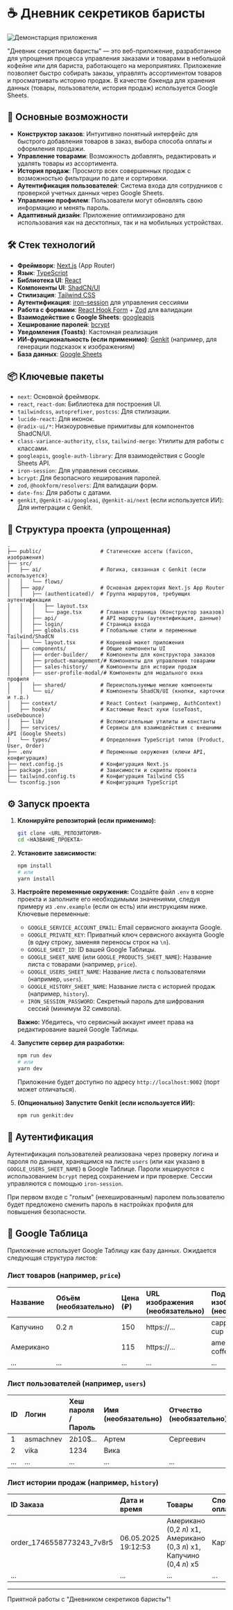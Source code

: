 
# ☕ Дневник секретиков баристы

![Демонстарция приложения](./src/app/Coffee-Order-Board.gif)

"Дневник секретиков баристы" — это веб-приложение, разработанное для упрощения процесса управления заказами и товарами в небольшой кофейне или для бариста, работающего на мероприятиях. Приложение позволяет быстро собирать заказы, управлять ассортиментом товаров и просматривать историю продаж. В качестве бэкенда для хранения данных (товары, пользователи, история продаж) используется Google Sheets.

## 🚀 Основные возможности

*   **Конструктор заказов**: Интуитивно понятный интерфейс для быстрого добавления товаров в заказ, выбора способа оплаты и оформления продажи.
*   **Управление товарами**: Возможность добавлять, редактировать и удалять товары из ассортимента.
*   **История продаж**: Просмотр всех совершенных продаж с возможностью фильтрации по дате и сортировки.
*   **Аутентификация пользователей**: Система входа для сотрудников с проверкой учетных данных через Google Sheets.
*   **Управление профилем**: Пользователи могут обновлять свою информацию и менять пароль.
*   **Адаптивный дизайн**: Приложение оптимизировано для использования как на десктопных, так и на мобильных устройствах.

## 🛠️ Стек технологий

*   **Фреймворк**: [Next.js](https://nextjs.org/) (App Router)
*   **Язык**: [TypeScript](https://www.typescriptlang.org/)
*   **Библиотека UI**: [React](https://react.dev/)
*   **Компоненты UI**: [ShadCN/UI](https://ui.shadcn.com/)
*   **Стилизация**: [Tailwind CSS](https://tailwindcss.com/)
*   **Аутентификация**: [iron-session](https://github.com/vvo/iron-session) для управления сессиями
*   **Работа с формами**: [React Hook Form](https://react-hook-form.com/) + [Zod](https://zod.dev/) для валидации
*   **Взаимодействие с Google Sheets**: [googleapis](https://github.com/googleapis/google-api-nodejs-client)
*   **Хеширование паролей**: [bcrypt](https://www.npmjs.com/package/bcrypt)
*   **Уведомления (Toasts)**: Кастомная реализация
*   **ИИ-функциональность (если применимо)**: [Genkit](https://firebase.google.com/docs/genkit) (например, для генерации подсказок к изображениям)
*   **База данных**: [Google Sheets](https://www.google.com/sheets/about/)

## 📦 Ключевые пакеты

*   `next`: Основной фреймворк.
*   `react`, `react-dom`: Библиотека для построения UI.
*   `tailwindcss`, `autoprefixer`, `postcss`: Для стилизации.
*   `lucide-react`: Для иконок.
*   `@radix-ui/*`: Низкоуровневые примитивы для компонентов ShadCN/UI.
*   `class-variance-authority`, `clsx`, `tailwind-merge`: Утилиты для работы с классами.
*   `googleapis`, `google-auth-library`: Для взаимодействия с Google Sheets API.
*   `iron-session`: Для управления сессиями.
*   `bcrypt`: Для безопасного хеширования паролей.
*   `zod`, `@hookform/resolvers`: Для валидации форм.
*   `date-fns`: Для работы с датами.
*   `genkit`, `@genkit-ai/googleai`, `@genkit-ai/next` (если используется ИИ): Для интеграции с Genkit.

## 🌳 Структура проекта (упрощенная)

```
.
├── public/                   # Статические ассеты (favicon, изображения)
├── src/
│   ├── ai/                   # Логика, связанная с Genkit (если используется)
│   │   └── flows/
│   ├── app/                  # Основная директория Next.js App Router
│   │   ├── (authenticated)/  # Группа маршрутов, требующих аутентификации
│   │   │   ├── layout.tsx
│   │   │   └── page.tsx      # Главная страница (Конструктор заказов)
│   │   ├── api/              # API маршруты (аутентификация, данные)
│   │   ├── login/            # Страница входа
│   │   ├── globals.css       # Глобальные стили и переменные Tailwind/ShadCN
│   │   └── layout.tsx        # Корневой макет приложения
│   ├── components/           # Общие компоненты UI
│   │   ├── order-builder/    # Компоненты для конструктора заказов
│   │   ├── product-management/# Компоненты для управления товарами
│   │   ├── sales-history/    # Компоненты для истории продаж
│   │   ├── user-profile-modal/# Компоненты для модального окна профиля
│   │   ├── shared/           # Переиспользуемые мелкие компоненты
│   │   └── ui/               # Компоненты ShadCN/UI (кнопки, карточки и т.д.)
│   ├── context/              # React Context (например, AuthContext)
│   ├── hooks/                # Кастомные React хуки (useToast, useDebounce)
│   ├── lib/                  # Вспомогательные утилиты и константы
│   ├── services/             # Сервисы для взаимодействия с внешними API (Google Sheets)
│   └── types/                # Определения TypeScript типов (Product, User, Order)
├── .env                      # Переменные окружения (ключи API, конфигурация)
├── next.config.js            # Конфигурация Next.js
├── package.json              # Зависимости и скрипты проекта
├── tailwind.config.ts        # Конфигурация Tailwind CSS
└── tsconfig.json             # Конфигурация TypeScript
```

## ⚙️ Запуск проекта

1.  **Клонируйте репозиторий (если применимо):**
    ```bash
    git clone <URL_РЕПОЗИТОРИЯ>
    cd <НАЗВАНИЕ_ПРОЕКТА>
    ```

2.  **Установите зависимости:**
    ```bash
    npm install
    # или
    yarn install
    ```

3.  **Настройте переменные окружения:**
    Создайте файл `.env` в корне проекта и заполните его необходимыми значениями, следуя примеру из `.env.example` (если он есть) или инструкциям ниже.
    Ключевые переменные:
    *   `GOOGLE_SERVICE_ACCOUNT_EMAIL`: Email сервисного аккаунта Google.
    *   `GOOGLE_PRIVATE_KEY`: Приватный ключ сервисного аккаунта Google (в одну строку, заменяя переносы строк на `\n`).
    *   `GOOGLE_SHEET_ID`: ID вашей Google Таблицы.
    *   `GOOGLE_SHEET_NAME` (или `GOOGLE_PRODUCTS_SHEET_NAME`): Название листа с товарами (например, `price`).
    *   `GOOGLE_USERS_SHEET_NAME`: Название листа с пользователями (например, `users`).
    *   `GOOGLE_HISTORY_SHEET_NAME`: Название листа с историей продаж (например, `history`).
    *   `IRON_SESSION_PASSWORD`: Секретный пароль для шифрования сессий (минимум 32 символа).

    **Важно:** Убедитесь, что сервисный аккаунт имеет права на редактирование вашей Google Таблицы.

4.  **Запустите сервер для разработки:**
    ```bash
    npm run dev
    # или
    yarn dev
    ```
    Приложение будет доступно по адресу `http://localhost:9002` (порт может отличаться).

5.  **(Опционально) Запустите Genkit (если используется ИИ):**
    ```bash
    npm run genkit:dev
    ```

## 🔑 Аутентификация

Аутентификация пользователей реализована через проверку логина и пароля по данным, хранящимся на листе `users` (или как указано в `GOOGLE_USERS_SHEET_NAME`) в Google Таблице. Пароли хешируются с использованием `bcrypt` перед сохранением и при проверке. Сессии управляются с помощью `iron-session`.

При первом входе с "голым" (нехешированным) паролем пользователю будет предложено сменить пароль в настройках профиля для повышения безопасности.

## 📄 Google Таблица

Приложение использует Google Таблицу как базу данных. Ожидается следующая структура листов:

### Лист товаров (например, `price`)

| Название             | Объём (необязательно) | Цена (₽) | URL изображения (необязательно) | Подсказка изображения (необязательно) |
| :------------------- | :-------------------- | :------- | :----------------------------- | :------------------------------------ |
| Капучино             | 0.2 л                 | 150      | https://...                    | cappuccino small cup                  |
| Американо            |                       | 115      | https://...                    | americano black coffee                |
| ...                  | ...                   | ...      | ...                            | ...                                   |

### Лист пользователей (например, `users`)

| ID | Логин     | Хеш пароля / Пароль | Имя (необязательно) | Отчество (необязательно) | Фамилия (необязательно) | Должность   | Цвет иконки (HEX) |
| -- | :-------- | :------------------ | :------------------ | :----------------------- | :---------------------- | :---------- | :---------------- |
| 1  | asmachnev | $2b$10$...          | Артем               | Сергеевич                | Мачнев                  | Разработчик | #32a852           |
| 2  | vika      | 1234                | Вика                |                          |                         | Сотрудник   | #a83240           |
| ...| ...       | ...                 | ...                 | ...                      | ...                     | ...         | ...               |

### Лист истории продаж (например, `history`)

| ID Заказа                     | Дата и время        | Товары                                                         | Способ оплаты | Итого (₽) | Сотрудник                             |
| :---------------------------- | :------------------ | :------------------------------------------------------------- | :------------ | :-------- | :------------------------------------ |
| order_1746558773243_7v8r5     | 06.05.2025 19:12:53 | Американо (0,2 л) x1, Американо (0,3 л) x1, Капучино (0,4 л) x5 | Карта         | 1225      | Разработчик - Мачнев А.С. (asmachnev) |
| ...                           | ...                 | ...                                                            | ...           | ...       | ...                                   |

---

Приятной работы с "Дневником секретиков баристы"!
